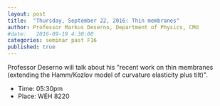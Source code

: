 ```yaml
---
layout: post
title:  "Thursday, September 22, 2016: Thin membranes"
author: Professor Markus Deserno, Department of Physics, CMU
#date:   2016-09-19 4:30:00
categories: seminar past F16
published: true
---
```

Professor Deserno will talk about his "recent work on thin membranes (extending the Hamm/Kozlov model of curvature elasticity plus tilt)".


  * Time: 05:30pm
  * Place: WEH 8220
